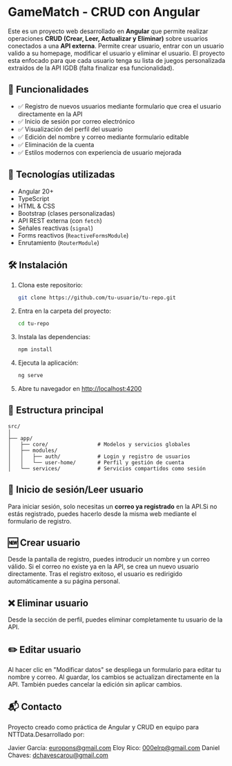 # GameMatch - CRUD con Angular

Este es un proyecto web desarrollado en **Angular** que permite realizar operaciones **CRUD (Crear, Leer, Actualizar y Eliminar)** sobre usuarios conectados a una **API externa**. Permite crear usuario, entrar con un usuario valido a su homepage, modificar el usuario y eliminar el usuario. El proyecto esta enfocado para que cada usuario tenga su lista de juegos personalizada extraídos de la API IGDB (falta finalizar esa funcionalidad).

## 📌 Funcionalidades

- ✅ Registro de nuevos usuarios mediante formulario que crea el usuario directamente en la API
- ✅ Inicio de sesión por correo electrónico
- ✅ Visualización del perfil del usuario
- ✅ Edición del nombre y correo mediante formulario editable
- ✅ Eliminación de la cuenta
- ✅ Estilos modernos con experiencia de usuario mejorada

## 🚀 Tecnologías utilizadas

- Angular 20+
- TypeScript
- HTML & CSS
- Bootstrap (clases personalizadas)
- API REST externa (con `fetch`)
- Señales reactivas (`signal`)
- Forms reactivos (`ReactiveFormsModule`)
- Enrutamiento (`RouterModule`)

## 🛠️ Instalación

1. Clona este repositorio:

   ```bash
   git clone https://github.com/tu-usuario/tu-repo.git
   ```

2. Entra en la carpeta del proyecto:

   ```bash
   cd tu-repo
   ```

3. Instala las dependencias:

   ```bash
   npm install
   ```

4. Ejecuta la aplicación:

   ```bash
   ng serve
   ```

5. Abre tu navegador en [http://localhost:4200](http://localhost:4200)

## 📄 Estructura principal

```
src/
│
├── app/
│   ├── core/                # Modelos y servicios globales
│   ├── modules/
│   │   ├── auth/            # Login y registro de usuarios
│   │   └── user-home/       # Perfil y gestión de cuenta
│   └── services/            # Servicios compartidos como sesión
```

## 👤 Inicio de sesión/Leer usuario

Para iniciar sesión, solo necesitas un **correo ya registrado** en la API.Si no estás registrado, puedes hacerlo desde la misma web mediante el formulario de registro.

## 🆕 Crear usuario

Desde la pantalla de registro, puedes introducir un nombre y un correo válido. Si el correo no existe ya en la API, se crea un nuevo usuario directamente. Tras el registro exitoso, el usuario es redirigido automáticamente a su página personal.

## ❌ Eliminar usuario

Desde la sección de perfil, puedes eliminar completamente tu usuario de la API.

## ✏️ Editar usuario

Al hacer clic en "Modificar datos" se despliega un formulario para editar tu nombre y correo. Al guardar, los cambios se actualizan directamente en la API. También puedes cancelar la edición sin aplicar cambios.

## 📬 Contacto

Proyecto creado como práctica de Angular y CRUD en equipo para NTTData.Desarrollado por: 

Javier García: [europons@gmail.com](mailto:europons@gmail.com)
Eloy Rico: [000elrp@gmail.com](mailto:000elrp@gmail.com)
Daniel Chaves: [dchavescarou@gmail.com](mailto:dchavescarou@gmail.com)
